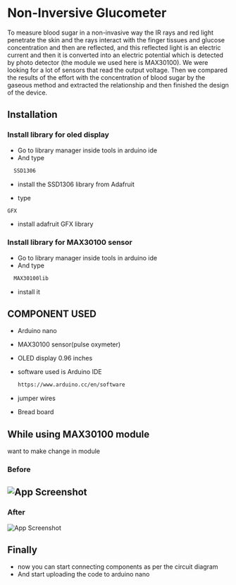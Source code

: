 
# Non-Inversive Glucometer


To measure blood sugar in a non-invasive way  the IR rays and red light penetrate the skin and the rays interact with the finger tissues and glucose concentration and then are reflected, and this reflected light is an electric current and then it is converted into an electric potential which is detected by photo detector (the module we used here is MAX30100). We were looking for a lot of sensors that read the output voltage. Then we compared the results of the effort with the concentration of blood sugar by the gaseous method and extracted the relationship and then finished the design of the device.



## Installation

### Install library for oled display
- Go to library manager inside tools in arduino ide
- And type

```bash
  SSD1306
```
-  install the SSD1306 library from Adafruit

- type 
```bash
GFX

```
- install adafruit GFX library

### Install library for MAX30100 sensor
- Go to library manager inside tools in arduino ide
- And type   
```bash
  MAX30100lib
```
- install it


## COMPONENT USED

- Arduino nano
- MAX30100 sensor(pulse oxymeter)
- OLED display 0.96 inches
- software used is Arduino IDE
 
    ```bash
    https://www.arduino.cc/en/software
    ```
- jumper wires
- Bread board    
## While using MAX30100 module

want to make change in module 

### Before 

![App Screenshot](https://theiotprojects.com/wp-content/uploads/2022/03/max30100-pulse-oximeter-sensor.jpg)
------- 
### After 

![App Screenshot](https://i0.wp.com/electronicsinnovation.com/wp-content/uploads/2021/03/Screenshot-325.png?resize=768%2C431&ssl=1)






## Finally 
- now you can start connecting components as per the circuit diagram
- And start uploading the code to arduino nano






